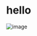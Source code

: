 # hello

![image](https://github.com/btcgpt/docs/assets/10336572/0ea73858-94fe-4c0a-a747-5473a2204201)

